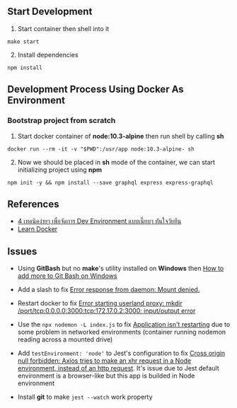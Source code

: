 ## **Start Development**

1. Start container then shell into it
```
make start
```

2. Install dependencies
```
npm install
```



## **Development Process Using Docker As Environment**
### Bootstrap project from scratch

1. Start docker container of **node:10.3-alpine** then run shell by calling **sh**
```
docker run --rm -it -v "$PWD":/usr/app node:10.3-alpine- sh
```

2. Now we should be placed in **sh** mode of the container, we can start initializing project using **npm**
```
npm init -y && npm install --save graphql express express-graphql
```



## **References**
- [4 เทคนิคง่ายๆ เพื่อจัดการ Dev Environment แบบเนี๊ยบๆ ทันใจวัยทีน](https://medium.com/@phoomparin/4-%E0%B9%80%E0%B8%97%E0%B8%84%E0%B8%99%E0%B8%B4%E0%B8%84%E0%B8%87%E0%B9%88%E0%B8%B2%E0%B8%A2%E0%B9%86-%E0%B9%80%E0%B8%9E%E0%B8%B7%E0%B9%88%E0%B8%AD%E0%B8%88%E0%B8%B1%E0%B8%94%E0%B8%81%E0%B8%B2%E0%B8%A3-dev-environment-%E0%B9%81%E0%B8%9A%E0%B8%9A%E0%B9%80%E0%B8%99%E0%B8%B5%E0%B9%8A%E0%B8%A2%E0%B8%9A%E0%B9%86-%E0%B8%97%E0%B8%B1%E0%B8%99%E0%B9%83%E0%B8%88%E0%B8%A7%E0%B8%B1%E0%B8%A2%E0%B8%97%E0%B8%B5%E0%B8%99-%EF%B8%8F-bf06f5a58a6e)
- [Learn Docker](https://www.youtube.com/watch?v=RyxXe5mbzlU&list=PLbG4OyfwIxjEe5Y3hQCiQjYnSgRH051iJ)



## **Issues**
- Using **GitBash** but no **make**'s utility installed on **Windows** then [How to add more to Git Bash on Windows](https://gist.github.com/evanwill/0207876c3243bbb6863e65ec5dc3f058)
- Add a slash to fix [Error response from daemon: Mount denied.](https://github.com/dduportal-dockerfiles/docker-compose/issues/1)

- Restart docker to fix [Error starting userland proxy: mkdir /port/tcp:0.0.0.0:3000:tcp:172.17.0.2:3000: input/output error](https://github.com/docker/for-win/issues/573)

- Use the ```npx nodemon -L index.js``` to fix [Application isn't restarting](https://github.com/remy/nodemon#application-isnt-restarting) due to some problem in networked environments (container running nodemon reading across a mounted drive)

- Add ```testEnvironment: 'node'``` to Jest's configuration to fix [Cross origin null forbidden: Axios tries to make an xhr request in a Node environment, instead of an http request](https://github.com/axios/axios/issues/1418). It's issue due to Jest default environment is a browser-like but this app is builded in Node environment

- Install **git** to make ```jest --watch``` work property